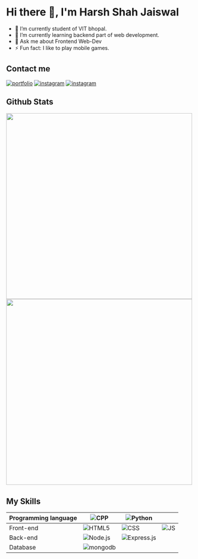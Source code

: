 <h1> Hi there 👋, I'm Harsh Shah Jaiswal</h1>

<!--
**harshjaiswal556/harshjaiswal556** is a ✨ _special_ ✨ repository because its `README.md` (this file) appears on your GitHub profile.

Here are some ideas to get you started:
-->
- 🔭 I’m currently student of VIT bhopal.
- 🌱 I’m currently learning backend part of web development.
- 💬 Ask me about Frontend Web-Dev
- ⚡ Fun fact: I like to play mobile games.

## Contact me
[![portfolio](https://img.shields.io/badge/my_portfolio-000?style=for-the-badge&logo=ko-fi&logoColor=white)](https://hsjaiswal.herokuapp.com/)
[![instagram](https://img.shields.io/badge/instagram-e75480?style=for-the-badge&logo=instagram&logoColor=white)](https://www.instagram.com/harsh_jaiswal.3110/) 
[![instagram](https://img.shields.io/badge/gmail-red?style=for-the-badge&logo=gmail&logoColor=white)](https://mail.google.com/mail/u/0/?tab=rm&ogbl#inbox?compose=GTvVlcSHwCsBHKszPZFQSBQwgsrcNtflkGnjJDdZnSjLcSGNBtXkBDWQZtQFVnXPxWdpRKllqpxWM)

## Github Stats
<img src="https://github-readme-stats.vercel.app/api?username=harshjaiswal556&show_icons=true&theme=radical" alt="" width="500px"> <img src="https://github-readme-streak-stats.herokuapp.com/?user=harshjaiswal556&theme=dark" alt="" width="500px">
<img src="https://github-readme-stats.vercel.app/api/top-langs/?username=harshjaiswal556&theme=tokyonight" alt="">
## My Skills
| Programming language |![CPP](https://img.shields.io/badge/c++-blue?style=for-the-badge)  |![Python](https://img.shields.io/badge/python-000?style=for-the-badge)|              |
| ---                  | ---                                                               |---                                                                    |---           | 
|      Front-end       |![HTML5](https://img.shields.io/badge/Html-red?style=for-the-badge)|![CSS](https://img.shields.io/badge/css-blue?style=for-the-badge)|![JS](https://img.shields.io/badge/js-yellow?style=for-the-badge)|
|      Back-end        |![Node.js](https://img.shields.io/badge/Node.js-green?style=for-the-badge)|![Express.js](https://img.shields.io/badge/express.js-white?style=for-the-badge)|
| Database |![mongodb](https://img.shields.io/badge/MongoDb-90EE90?style=for-the-badge)
